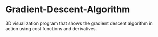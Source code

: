 # Gradient-Descent-Algorithm

3D visualization program that shows the gradient descent algorithm in action using cost functions and derivatives.

